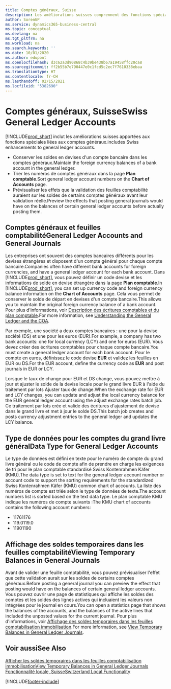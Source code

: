 ```yaml
---
title: Comptes généraux, Suisse
description: Les améliorations suisses comprennent des fonctions spéciales liées aux comptes généraux.
author: SorenGP
ms.service: dynamics365-business-central
ms.topic: conceptual
ms.devlang: na
ms.tgt_pltfrm: na
ms.workload: na
ms.search.keywords: ''
ms.date: 10/01/2020
ms.author: edupont
ms.openlocfilehash: d3c62a3d90868c4b39be438b67a19458ffc20ca8
ms.sourcegitcommit: ff2b55b7e790447e0c1fcd5c2ec7f7610338ebaa
ms.translationtype: HT
ms.contentlocale: fr-CH
ms.lasthandoff: 02/15/2021
ms.locfileid: "5382690"
---
```

# <a name="swiss-general-ledger-accounts"></a><span data-ttu-id="5c93f-103">Comptes généraux, Suisse</span><span class="sxs-lookup"><span data-stu-id="5c93f-103">Swiss General Ledger Accounts</span></span>
[!INCLUDE[prod_short](../../includes/prod_short.md)] <span data-ttu-id="5c93f-104">inclut les améliorations suisses apportées aux fonctions spéciales liées aux comptes généraux.</span><span class="sxs-lookup"><span data-stu-id="5c93f-104">includes Swiss enhancements to general ledger accounts.</span></span>

- <span data-ttu-id="5c93f-105">Conserver les soldes en devises d'un compte bancaire dans les comptes généraux.</span><span class="sxs-lookup"><span data-stu-id="5c93f-105">Maintain the foreign currency balances of a bank account in the general ledger.</span></span>  
- <span data-ttu-id="5c93f-106">Trier les numéros de comptes généraux dans la page **Plan comptable**.</span><span class="sxs-lookup"><span data-stu-id="5c93f-106">Sort general ledger account numbers on the **Chart of Accounts** page.</span></span>  
- <span data-ttu-id="5c93f-107">Prévisualiser les effets que la validation des feuilles comptabilité auraient sur les soldes de certains comptes généraux avant leur validation réelle.</span><span class="sxs-lookup"><span data-stu-id="5c93f-107">Preview the effects that posting general journals would have on the balances of certain general ledger accounts before actually posting them.</span></span>  

## <a name="general-ledger-accounts-and-general-journals"></a><span data-ttu-id="5c93f-108">Comptes généraux et feuilles comptabilité</span><span class="sxs-lookup"><span data-stu-id="5c93f-108">General Ledger Accounts and General Journals</span></span>  
<span data-ttu-id="5c93f-109">Les entreprises ont souvent des comptes bancaires différents pour les devises étrangères et disposent d'un compte général pour chaque compte bancaire.</span><span class="sxs-lookup"><span data-stu-id="5c93f-109">Companies often have different bank accounts for foreign currencies, and have a general ledger account for each bank account.</span></span> <span data-ttu-id="5c93f-110">Dans [!INCLUDE[prod_short](../../includes/prod_short.md)], vous pouvez définir un code devise et les informations de solde en devise étrangère dans la page **Plan comptable**.</span><span class="sxs-lookup"><span data-stu-id="5c93f-110">In [!INCLUDE[prod_short](../../includes/prod_short.md)], you can set up currency code and foreign currency balance information on the **Chart of Accounts** page.</span></span> <span data-ttu-id="5c93f-111">Cela vous permet de conserver le solde de départ en devises d'un compte bancaire.</span><span class="sxs-lookup"><span data-stu-id="5c93f-111">This allows you to maintain the original foreign currency balance of a bank account.</span></span> <span data-ttu-id="5c93f-112">Pour plus d'informations, voir [Description des écritures comptables et du plan comptable](../../finance-general-ledger.md).</span><span class="sxs-lookup"><span data-stu-id="5c93f-112">For more information, see [Understanding the General Ledger and the COA](../../finance-general-ledger.md).</span></span>  

<span data-ttu-id="5c93f-113">Par exemple, une société a deux comptes bancaires : une pour la devise société (DS) et une pour les euros (EUR).</span><span class="sxs-lookup"><span data-stu-id="5c93f-113">For example, a company has two bank accounts: one for local currency (LCY) and one for euros (EUR).</span></span> <span data-ttu-id="5c93f-114">Vous devez créer des écritures comptables pour chaque compte bancaire.</span><span class="sxs-lookup"><span data-stu-id="5c93f-114">You must create a general ledger account for each bank account.</span></span> <span data-ttu-id="5c93f-115">Pour le compte en euros, définissez le code devise **EUR** et validez les feuilles en EUR ou DS.</span><span class="sxs-lookup"><span data-stu-id="5c93f-115">For the EUR account, define the currency code as **EUR** and post journals in EUR or LCY.</span></span>  

<span data-ttu-id="5c93f-116">Lorsque le taux de change pour EUR et DS change, vous pouvez mettre à jour et ajuster le solde de la devise locale pour le grand livre EUR à l'aide du traitement par lots Ajuster taux de change.</span><span class="sxs-lookup"><span data-stu-id="5c93f-116">When the exchange rate for EUR and LCY changes, you can update and adjust the local currency balance for the EUR general ledger account using the adjust exchange rates batch job.</span></span> <span data-ttu-id="5c93f-117">Ce traitement par lots crée et valide des écritures d'ajustement de devise dans le grand livre et met à jour le solde DS.</span><span class="sxs-lookup"><span data-stu-id="5c93f-117">This batch job creates and posts currency adjustment entries to the general ledger and updates the LCY balance.</span></span>  

## <a name="data-type-for-general-ledger-accounts"></a><span data-ttu-id="5c93f-118">Type de données pour les comptes du grand livre général</span><span class="sxs-lookup"><span data-stu-id="5c93f-118">Data Type for General Ledger Accounts</span></span>  
<span data-ttu-id="5c93f-119">Le type de données est défini en texte pour le numéro de compte du grand livre général ou le code de compte afin de prendre en charge les exigences de tri pour le plan comptable standardisé Swiss Kontenrahmen Käfer (KMU).</span><span class="sxs-lookup"><span data-stu-id="5c93f-119">The data type is set to text for the general ledger account number or account code to support the sorting requirements for the standardized Swiss Kontenrahmen Käfer (KMU) common chart of accounts.</span></span> <span data-ttu-id="5c93f-120">La liste des numéros de compte est triée selon le type de données de texte.</span><span class="sxs-lookup"><span data-stu-id="5c93f-120">The account numbers list is sorted based on the text data type.</span></span> <span data-ttu-id="5c93f-121">Le plan comptable KMU indique les numéros de compte suivants :</span><span class="sxs-lookup"><span data-stu-id="5c93f-121">The KMU chart of accounts contains the following account numbers:</span></span>  

- <span data-ttu-id="5c93f-122">1176</span><span class="sxs-lookup"><span data-stu-id="5c93f-122">1176</span></span>  
- <span data-ttu-id="5c93f-123">119.0</span><span class="sxs-lookup"><span data-stu-id="5c93f-123">119.0</span></span>  
- <span data-ttu-id="5c93f-124">1190</span><span class="sxs-lookup"><span data-stu-id="5c93f-124">1190</span></span>  

## <a name="viewing-temporary-balances-in-general-journals"></a><span data-ttu-id="5c93f-125">Affichage des soldes temporaires dans les feuilles comptabilité</span><span class="sxs-lookup"><span data-stu-id="5c93f-125">Viewing Temporary Balances in General Journals</span></span>  
<span data-ttu-id="5c93f-126">Avant de valider une feuille comptabilité, vous pouvez prévisualiser l'effet que cette validation aurait sur les soldes de certains comptes généraux.</span><span class="sxs-lookup"><span data-stu-id="5c93f-126">Before posting a general journal you can preview the effect that posting would have on the balances of certain general ledger accounts.</span></span> <span data-ttu-id="5c93f-127">Vous pouvez ouvrir une page de statistiques qui affiche les soldes des comptes et les soldes des lignes actives qui incluaient les valeurs non intégrées pour le journal en cours.</span><span class="sxs-lookup"><span data-stu-id="5c93f-127">You can open a statistics page that shows the balances of the accounts, and the balances of the active lines that included the unposted values for the current journal.</span></span> <span data-ttu-id="5c93f-128">Pour plus d'informations, voir [Affichage des soldes temporaires dans les feuilles comptabilisation immobilisation](how-to-view-temporary-balances-in-general-ledger-journals.md).</span><span class="sxs-lookup"><span data-stu-id="5c93f-128">For more information, see [View Temporary Balances in General Ledger Journals](how-to-view-temporary-balances-in-general-ledger-journals.md).</span></span>  

## <a name="see-also"></a><span data-ttu-id="5c93f-129">Voir aussi</span><span class="sxs-lookup"><span data-stu-id="5c93f-129">See Also</span></span>

[<span data-ttu-id="5c93f-130">Afficher les soldes temporaires dans les feuilles comptabilisation immobilisation</span><span class="sxs-lookup"><span data-stu-id="5c93f-130">View Temporary Balances in General Ledger Journals</span></span>](how-to-view-temporary-balances-in-general-ledger-journals.md)  
[<span data-ttu-id="5c93f-131">Fonctionnalité locale, Suisse</span><span class="sxs-lookup"><span data-stu-id="5c93f-131">Switzerland Local Functionality</span></span>](switzerland-local-functionality.md)  


[!INCLUDE[footer-include](../../includes/footer-banner.md)]